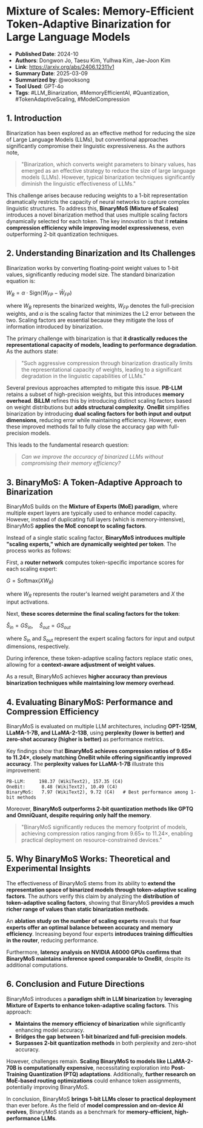 # Mixture of Scales: Memory-Efficient Token-Adaptive Binarization for Large Language Models

- **Published Date**: 2024-10
- **Authors**: Dongwon Jo, Taesu Kim, Yulhwa Kim, Jae-Joon Kim
- **Link**: https://arxiv.org/abs/2406.12311v1
- **Summary Date**: 2025-03-09
- **Summarized by**: @wooksong
- **Tool Used**: GPT-4o
- **Tags**: #LLM_Binarization, #MemoryEfficientAI, #Quantization, #TokenAdaptiveScaling, #ModelCompression

## **1. Introduction**

Binarization has been explored as an effective method for reducing the size of Large Language Models (LLMs), but conventional approaches significantly compromise their linguistic expressiveness. As the authors note,  

> "Binarization, which converts weight parameters to binary values, has emerged as an effective strategy to reduce the size of large language models (LLMs). However, typical binarization techniques significantly diminish the linguistic effectiveness of LLMs."

This challenge arises because reducing weights to a 1-bit representation dramatically restricts the capacity of neural networks to capture complex linguistic structures. To address this, **BinaryMoS (Mixture of Scales)** introduces a novel binarization method that uses multiple scaling factors dynamically selected for each token. The key innovation is that it **retains compression efficiency while improving model expressiveness**, even outperforming 2-bit quantization techniques.  

## **2. Understanding Binarization and Its Challenges**

Binarization works by converting floating-point weight values to 1-bit values, significantly reducing model size. The standard binarization equation is:  

$W_B = \alpha \cdot \text{Sign}(W_{FP} - \bar{W}_{FP})$

where $W_B$ represents the binarized weights, $W_{FP}$ denotes the full-precision weights, and $\alpha$ is the scaling factor that minimizes the L2 error between the two. Scaling factors are essential because they mitigate the loss of information introduced by binarization.  

The primary challenge with binarization is that **it drastically reduces the representational capacity of models, leading to performance degradation**. As the authors state:  

> "Such aggressive compression through binarization drastically limits the representational capacity of weights, leading to a significant degradation in the linguistic capabilities of LLMs."

Several previous approaches attempted to mitigate this issue. **PB-LLM** retains a subset of high-precision weights, but this introduces **memory overhead**. **BiLLM** refines this by introducing distinct scaling factors based on weight distributions but **adds structural complexity**. **OneBit** simplifies binarization by introducing **dual scaling factors for both input and output dimensions**, reducing error while maintaining efficiency. However, even these improved methods fail to fully close the accuracy gap with full-precision models.  

This leads to the fundamental research question:  

> *Can we improve the accuracy of binarized LLMs without compromising their memory efficiency?*  

## **3. BinaryMoS: A Token-Adaptive Approach to Binarization**  

BinaryMoS builds on the **Mixture of Experts (MoE) paradigm**, where multiple expert layers are typically used to enhance model capacity. However, instead of duplicating full layers (which is memory-intensive), BinaryMoS **applies the MoE concept to scaling factors**.  

Instead of a single static scaling factor, **BinaryMoS introduces multiple "scaling experts," which are dynamically weighted per token**. The process works as follows:  

First, a **router network** computes token-specific importance scores for each scaling expert:  

$G = \text{Softmax}(X W_R)$

where $W_R$ represents the router's learned weight parameters and $X$ the input activations.  

Next, **these scores determine the final scaling factors for the token**:  

$`\hat{S}_{in} = G S_{in}, \quad \hat{S}_{out} = G S_{out}`$

where $S_{\text{in}}$ and $S_{\text{out}}$ represent the expert scaling factors for input and output dimensions, respectively.  

During inference, these token-adaptive scaling factors replace static ones, allowing for a **context-aware adjustment of weight values**.  

As a result, BinaryMoS achieves **higher accuracy than previous binarization techniques while maintaining low memory overhead**.

## **4. Evaluating BinaryMoS: Performance and Compression Efficiency**

BinaryMoS is evaluated on multiple LLM architectures, including **OPT-125M, LLaMA-1-7B, and LLaMA-2-13B**, using **perplexity (lower is better) and zero-shot accuracy (higher is better)** as performance metrics.  

Key findings show that **BinaryMoS achieves compression ratios of 9.65× to 11.24×, closely matching OneBit while offering significantly improved accuracy**. The **perplexity values for LLaMA-1-7B** illustrate this improvement:

```
PB-LLM:     198.37 (WikiText2), 157.35 (C4)
OneBit:      8.48 (WikiText2), 10.49 (C4)
BinaryMoS:   7.97 (WikiText2), 9.72 (C4)   # Best performance among 1-bit methods
```

Moreover, **BinaryMoS outperforms 2-bit quantization methods like GPTQ and OmniQuant, despite requiring only half the memory**.  

> "BinaryMoS significantly reduces the memory footprint of models, achieving compression ratios ranging from 9.65× to 11.24×, enabling practical deployment on resource-constrained devices."

## **5. Why BinaryMoS Works: Theoretical and Experimental Insights**  

The effectiveness of BinaryMoS stems from its ability to **extend the representation space of binarized models through token-adaptive scaling factors**. The authors verify this claim by analyzing the **distribution of token-adaptive scaling factors**, showing that BinaryMoS **provides a much richer range of values than static binarization methods**.  

An **ablation study on the number of scaling experts** reveals that **four experts offer an optimal balance between accuracy and memory efficiency**. Increasing beyond four experts **introduces training difficulties in the router**, reducing performance.  

Furthermore, **latency analysis on NVIDIA A6000 GPUs confirms that BinaryMoS maintains inference speed comparable to OneBit**, despite its additional computations.  

## **6. Conclusion and Future Directions**  

BinaryMoS introduces a **paradigm shift in LLM binarization** by **leveraging Mixture of Experts to enhance token-adaptive scaling factors**. This approach:  

- **Maintains the memory efficiency of binarization** while significantly enhancing model accuracy.  
- **Bridges the gap between 1-bit binarized and full-precision models**.  
- **Surpasses 2-bit quantization methods** in both perplexity and zero-shot accuracy.  

However, challenges remain. **Scaling BinaryMoS to models like LLaMA-2-70B is computationally expensive**, necessitating exploration into **Post-Training Quantization (PTQ) adaptations**. Additionally, **further research on MoE-based routing optimizations** could enhance token assignments, potentially improving BinaryMoS.  

In conclusion, BinaryMoS **brings 1-bit LLMs closer to practical deployment** than ever before. As the field of **model compression and on-device AI evolves**, BinaryMoS stands as a benchmark for **memory-efficient, high-performance LLMs**.

